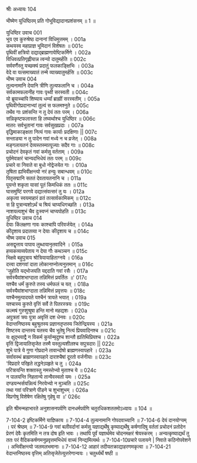श्रीः
अध्यायः 104

भीष्मेण युधिष्ठिरम् प्रति गोभूविद्यादानप्रशंसनम् ॥ 1 ॥

युधिष्ठिर उवाच 	001  
भूय एव कुरुश्रेष्ठ दानानां विधिमुत्तमम् ।	001a  
कथयस्व महाप्राज्ञ भूमिदानं विशेषतः ॥	001c  
पृथिवीं क्षत्रियो दद्याद्ब्राह्मणायेष्टिकर्मिणे ।	002a  
विधिवत्प्रतिगृह्णीयान्न त्वन्यो दातुमर्हति ॥	002c  
सर्ववर्णैस्तु यच्छक्यं प्रदातुं फलकाङ्क्षिभिः ।	003a  
वेदे वा यत्समाख्यातं तन्मे व्याख्यातुमर्हसि ॥	003c  
भीष्म उवाच 	004  
तुल्यनामानि देयानि त्रीणि तुल्यफलानि च ।	004a  
सर्वकामफलानीह गावः पृथ्वी सरस्वती ॥	004c  
यो ब्रूयाच्चापि शिष्याय धर्म्यां ब्राह्मीं सरस्वतीम् ।	005a  
पृथिवीगोप्रदानाभ्यां तुल्यं स फलमश्नुते ॥	005c  
तथैव गाः प्रशंसन्ति न तु देयं ततः परम् ।	006a  
सन्निकृष्टफलास्ता हि लघ्वर्थाश्च युधिष्ठिर ॥	006c  
मातरः सर्वभूतानां गावः सर्वसुखप्रदाः ।	007a  
वृद्धिमाकाङ्क्षता नित्यं गावः कार्याः प्रदक्षिणाः ||	007c  
सन्ताड्या न तु पादेन गवां मध्ये न च व्रजेत् ।	008a  
मङ्गलायतनं देव्यस्तस्मात्पूज्याः सदैव गाः ॥	008c  
प्रचोदनं देवकृतं गवां कर्मसु वर्तताम् ।	009a  
पूर्वमेवाक्षरं चान्यदभिधेयं ततः परम् ॥	009c  
प्रचारे वा निवाते वा बुधो नोद्वेजयेत गाः ।	010a  
तृषिता ह्यभिवीक्षन्त्यो नरं हन्युः सबान्धवम् ॥	010c  
पितृसद्मानि सततं देवतायतनानि च ।	011a  
पूयन्ते शकृता यासां पूतं किमधिकं ततः ॥	011c  
घासमुष्टिं परगवे दद्यात्संवत्सरं तु यः ।	012a  
अकृत्वा स्वयमाहारं व्रतं तत्सार्वकामिकम् ॥	012c  
स हि पुत्रान्यशोऽर्थं च श्रियं चाप्यधिगच्छति ।	013a  
नाशयत्यशुभं चैव दुःस्वप्नं चाप्यपोहति ॥	013c  
युधिष्ठिर उवाच 	014  
देयाः किंलक्षणा गावः काश्चापि परिवर्जयेत् ।	014a  
कीदृशाय प्रदातव्या न देयाः कीदृशाय च ॥	014c  
भीष्म उवाच 	015  
असद्वृत्ताय पापाय लुब्धायानृतवादिने ।	015a  
हव्यकव्यव्यपेताय न देया गौः कथञ्चन ॥	015c  
भिक्षवे बहुपुत्राय श्रोत्रियायाहिताग्नये ।	016a  
दत्त्वा दशगवां दाता लोकानाप्नोत्यनुत्तमान् ॥	016c  
'जुहोति यद्भोजयति यद्ददाति गवां रसैः ।	017a  
सर्वस्यैवांशभाग्दाता तन्निमित्तं प्रवर्तितः ॥'	017c  
यश्चैव धर्मं कुरुते तस्य धर्मफलं च यत् ।	018a  
सर्वस्यैवांशभाग्दाता तन्निमित्तं प्रवृत्तयः ॥	018c  
यश्चैनमुत्पादयते यश्चैनं त्रायते भयात् ।	019a  
यश्चास्य कुरुते वृत्तिं सर्वे ते पितरस्त्रयः ॥	019c  
कल्मषं गुरुशुश्रूषा हन्ति मानो महद्यशः ।	020a  
अपुत्रतां त्रयः पुत्रा अवृत्तिं दश धेनवः ॥	020c  
वेदान्तनिष्ठस्य बहुश्रुतस्य प्रज्ञानतृप्तस्य जितेन्द्रियस्य ।	021a  
शिष्टस्य दान्तस्य यतस्य चैव भूतेषु नित्यं प्रियवादिनश्च ॥	021c  
यः क्षुद्भयाद्वै न विकर्म कुर्यान्मृदुश्च शान्तौ ह्यतिथिप्रियश्च ।	022a  
वृत्तिं द्विजायातिसृजेत तस्मै यस्तुल्यशीलश्च सपुत्रदारः ||	022c  
शुभे पात्रे ये गुणा गोप्रदाने तावान्दोषो ब्राह्मणस्वापहारे ।	023a  
सर्वावस्थं ब्राह्मणस्वापहारे दाराश्चैषां दूरतो वर्जनीयाः ॥	023c  
'विप्रदारे परिहृते तद्धनेऽपहृते च तु ।		024a  
परित्रायन्ति शक्तास्तु नमस्तेभ्यो मृताश्च ये ॥	024c  
न पालयन्ति निहतान्ये तान्वैवस्वतो यमः ।	025a  
दण्डयन्भर्सयन्नित्यं निरयेभ्यो न मुञ्चति ॥		025c  
तथा गवां परित्राणे पीडने च शुभाशुभम् ।	026a  
विप्रगोषु विशेषेण रक्षितेषु गृहेषु वा ॥' 	026c  

इति श्रीमन्महाभारते अनुशासनपर्वणि दानधर्मपर्वणि चतुरधिकशततमोऽध्यायः ॥ 104 ॥

7-104-2 इष्टिकर्मिणे याज्ञिकाय ॥ 7-104-4 तुल्यनामानि गोपदवाच्यानि ॥ 7-104-6 देयं दानयोग्यम् । परं श्रेष्ठम् ॥ 7-104-9 गवां बलीवर्दानां कर्मसु यज्ञाद्यर्थेषु कृष्याद्यर्थेषु कर्षणादिषु वर्ततां प्रचोदनं प्रतोदेन प्रेरणं देवैः कृतमिति न तत्र दोष इति भावः । तथापि पूर्वं यज्ञार्थमेव चोदनमक्षरं श्रेयस्करम् । अन्यत्कृष्याद्यर्थं तु ततः परं वैदिककर्षणमनुप्रवृत्तमभिधेयं वाच्यं निन्द्यमित्यर्थः ॥ 7-104-10प्रचारे पलायने | निवाते कठिनोपवेशने । अभिवीक्षन्त्यो जलमलभमानाः ॥ 7-104-12 आहारं तदीयतक्राद्याहरणमकृत्वा ॥ 7-104-21 वेदान्तनिष्ठस्य वृत्तिम् अतिसृजेतेत्युत्तरेणान्वयः । चतुर्थ्यर्थे षष्ठी ॥
